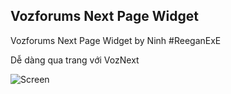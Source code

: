 ## Vozforums Next Page Widget

Vozforums Next Page Widget by Ninh #ReeganExE

Dễ dàng qua trang với VozNext

![Screen](http://pik.vn/20160f054157-0f2a-4306-9825-8d3948f5f186.png) 